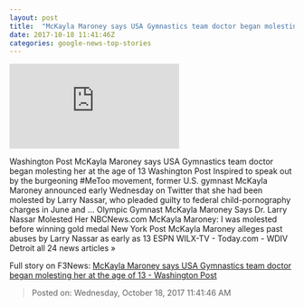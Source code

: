 ```yaml
---
layout: post
title:  "McKayla Maroney says USA Gymnastics team doctor began molesting her at the age of 13 - Washington Post"
date: 2017-10-18 11:41:46Z
categories: google-news-top-stories
---
```


![McKayla Maroney says USA Gymnastics team doctor began molesting her at the age of 13 - Washington Post](https://img.washingtonpost.com/pbox.php?url=http://img.washingtonpost.com/blogs/early-lead/files/2017/10/gymnast051352995211.jpg&w=1484&op=resize&opt=1&filter=antialias&t=20170517)

Washington Post McKayla Maroney says USA Gymnastics team doctor began molesting her at the age of 13 Washington Post Inspired to speak out by the burgeoning #MeToo movement, former U.S. gymnast McKayla Maroney announced early Wednesday on Twitter that she had been molested by Larry Nassar, who pleaded guilty to federal child-pornography charges in June and ... Olympic Gymnast McKayla Maroney Says Dr. Larry Nassar Molested Her NBCNews.com McKayla Maroney: I was molested before winning gold medal New York Post McKayla Maroney alleges past abuses by Larry Nassar as early as 13 ESPN WILX-TV - Today.com - WDIV Detroit all 24 news articles »


Full story on F3News: [McKayla Maroney says USA Gymnastics team doctor began molesting her at the age of 13 - Washington Post](http://www.f3nws.com/n/mpfxp)

> Posted on: Wednesday, October 18, 2017 11:41:46 AM
